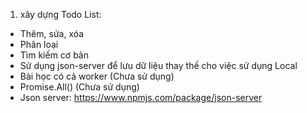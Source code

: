 1. xây dựng Todo List:

-   Thêm, sửa, xóa
-   Phân loại
-   Tìm kiếm cơ bản
-   Sử dụng json-server để lưu dữ liệu thay thế cho việc sử dụng Local
-   Bài học có cả worker (Chưa sử dụng)
-   Promise.All() (Chưa sử dụng)
-   Json server: https://www.npmjs.com/package/json-server
